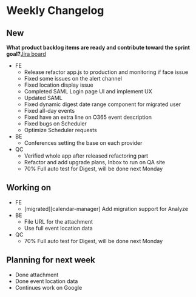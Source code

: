 # Weekly Changelog
## New
**What product backlog items are ready and contribute toward the sprint goal?**[Jira board](https://basehq.atlassian.net/jira/software/projects/ENG/boards/2)
- FE
	- Release refactor app.js to production and monitoring if face issue
	- Fixed some issues on the alert channel
	- Fixed location display issue
	- Completed SAML Login page UI and implement UX
	- Updated SAML
	- Fixed dynamic digest date range component for migrated user
	- Fixed all-day events
	- Fixed have an extra line on O365 event description
	- Fixed bugs on Scheduler
	- Optimize Scheduler requests
- BE
	- Conferences setting the base on each provider
- QC
	- Verified whole app after released refactoring part
	- Refactor and add upgrade plans, Inbox to run on QA site
	- 70% Full auto test for Digest, will be done next Monday

## Working on
- FE
	- \[migrated\]\[calendar-manager\] Add migration support for Analyze
- BE
	- File URL for the attachment
	- Use full event location data
- QC
	- 70% Full auto test for Digest, will be done next Monday

## Planning for next week
- Done attachment
- Done event location data
- Continues work on Google